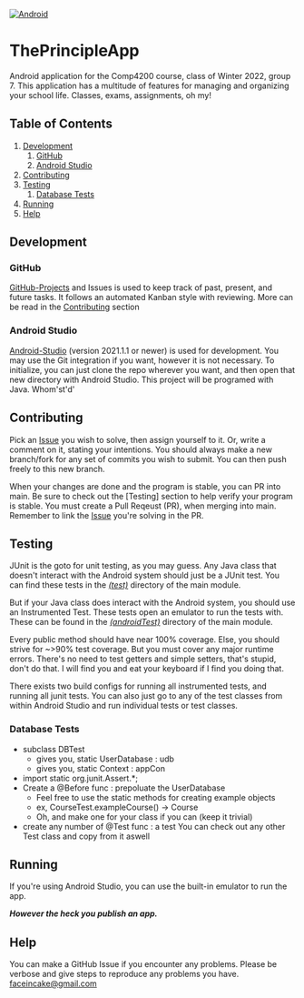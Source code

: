 [![Android](https://github.com/FaceInCake/ThePrincipleApp/actions/workflows/Android.yml/badge.svg?branch=main)](https://github.com/FaceInCake/ThePrincipleApp/actions/workflows/Android.yml)

# ThePrincipleApp

Android application for the Comp4200 course, class of Winter 2022, group 7.
This application has a multitude of features for managing and organizing your school life.
Classes, exams, assignments, oh my!

## Table of Contents
1. [Development](#development)
   1. [GitHub](#github)
   1. [Android Studio](#android-studio)
1. [Contributing](#contributing)
1. [Testing](#testing)
   1.  [Database Tests](#database-tests)
3. [Running](#running)
4. [Help](#help)

## Development

### GitHub

[GitHub-Projects](https://github.com/FaceInCake/ThePrincipleApp/projects) and Issues is used to keep track of past, present, and future tasks.
It follows an automated Kanban style with reviewing. More can be read in the [Contributing](#contributing) section

### Android Studio

[Android-Studio](https://developer.android.com/studio) (version 2021.1.1 or newer) is used for development.
You may use the Git integration if you want, however it is not necessary.
To initialize, you can just clone the repo wherever you want, and then open that new directory with Android Studio.
This project will be programed with Java. Whom'st'd'

## Contributing

Pick an [Issue](https://github.com/FaceInCake/ThePrincipleApp/issues) you wish to solve, then assign yourself to it.
Or, write a comment on it, stating your intentions.
You should always make a new branch/fork for any set of commits you wish to submit.
You can then push freely to this new branch.

When your changes are done and the program is stable, you can PR into main.
Be sure to check out the [Testing] section to help verify your program is stable.
You must create a Pull Reqeust (PR), when merging into main.
Remember to link the [Issue](https://github.com/FaceInCake/ThePrincipleApp/issues) you're solving in the PR.

## Testing

JUnit is the goto for unit testing, as you may guess.
Any Java class that doesn't interact with the Android system should just be a JUnit test.
You can find these tests in the [*(test)*](https://github.com/FaceInCake/ThePrincipleApp/tree/main/app/src/test/java/com/example/theprincipleapp) directory of the main module.

But if your Java class does interact with the Android system, you should use an Instrumented Test.
These tests open an emulator to run the tests with.
These can be found in the [*(androidTest)*](https://github.com/FaceInCake/ThePrincipleApp/tree/main/app/src/androidTest/java/com/example/theprincipleapp) directory of the main module.

Every public method should have near 100% coverage.
Else, you should strive for ~>90% test coverage. But you must cover any major runtime errors.
There's no need to test getters and simple setters, that's stupid, don't do that.
I will find you and eat your keyboard if I find you doing that.

There exists two build configs for running all instrumented tests, and running all junit tests.
You can also just go to any of the test classes from within Android Studio and run individual tests or test classes.

### Database Tests
- subclass DBTest
  - gives you, static UserDatabase : udb
  - gives you, static Context : appCon
- import static org.junit.Assert.*;
- Create a @Before func : prepoluate the UserDatabase
  - Feel free to use the static methods for creating example objects
  - ex, CourseTest.exampleCourse() -> Course
  - Oh, and make one for your class if you can (keep it trivial)
- create any number of @Test func : a test
You can check out any other Test class and copy from it aswell

## Running

If you're using Android Studio, you can use the built-in emulator to run the app.

***However the heck you publish an app.***

## Help

You can make a GitHub Issue if you encounter any problems.
Please be verbose and give steps to reproduce any problems you have.
faceincake@gmail.com
